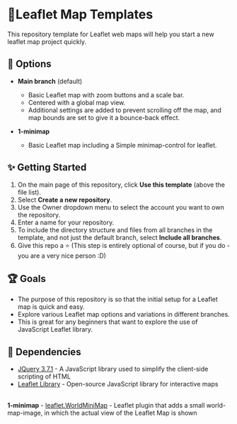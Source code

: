 # 🍃Leaflet Map Templates
This repository template for Leaflet web maps will help you start a new leaflet map project quickly.

## 📌 Options
- <b>Main branch</b> (default) 
  - Basic Leaflet map with zoom buttons and a scale bar.
  - Centered with a global map view.
  - Additional settings are added to prevent scrolling off the map, and map bounds are set to give it a bounce-back effect.

- <b>1-minimap</b>
  - Basic Leaflet map including a Simple minimap-control for leaflet.



## ✨ Getting Started
1. On the main page of this repository, click <b>Use this template</b> (above the file list).
2. Select <b>Create a new repository</b>.
3. Use the Owner dropdown menu to select the account you want to own the repository.
4. Enter a name for your repository.
5. To include the directory structure and files from all branches in the template, and not just the default branch, select <b>Include all branches</b>.
6. Give this repo a ⭐ (This step is entirely optional of course, but if you do - you are a very nice person :D)

## 🏆 Goals
- The purpose of this repository is so that the initial setup for a Leaflet map is quick and easy.
- Explore various Leaflet map options and variations in different branches.
- This is great for any beginners that want to explore the use of JavaScript Leaflet library.

## 🔧 Dependencies
- <a href="https://jquery.com/">JQuery 3.7.1</a> - A JavaScript library used to simplify the client-side scripting of HTML
- <a href="https://unpkg.com/leaflet@1.9.4/dist/leaflet.js">Leaflet Library</a> - Open-source JavaScript library for interactive maps
<br>
<b>1-minimap</b>
- <a href="https://github.com/maneoverland/leaflet.WorldMiniMap">leaflet.WorldMiniMap</a> - Leaflet plugin that adds a small world-map-image, in which the actual view of the Leaflet Map is shown